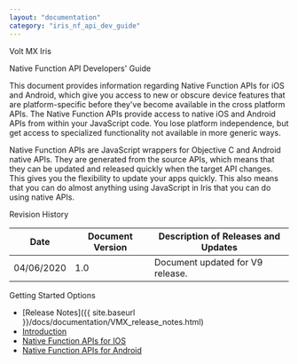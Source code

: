 ```yaml
---
layout: "documentation"
category: "iris_nf_api_dev_guide"
---
```

                     

Volt MX  Iris

Native Function API Developers' Guide

This document provides information regarding Native Function APIs for iOS and Android, which give you access to new or obscure device features that are platform-specific before they've become available in the cross platform APIs. The Native Function APIs provide access to native iOS and Android APIs from within your JavaScript code. You lose platform independence, but get access to specialized functionality not available in more generic ways.

Native Function APIs are JavaScript wrappers for Objective C and Android native APIs. They are generated from the source APIs, which means that they can be updated and released quickly when the target API changes. This gives you the flexibility to update your apps quickly. This also means that you can do almost anything using JavaScript in Iris that you can do using native APIs.

Revision History

  
| Date | Document Version | Description of Releases and Updates |
| --- | --- | --- |
| 04/06/2020 | 1.0 | Document updated for V9 release. |

Getting Started Options

*   [Release Notes]({{ site.baseurl }}/docs/documentation/VMX_release_notes.html)
*   [Introduction](native_function.html)
*   [Native Function APIs for IOS](native_function_apis_for_ios.html)
*   [Native Function APIs for Android](native_function_apis_for_android.html)
